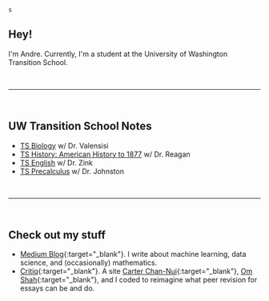 <html lang="en-US">  
  <head>
    <link rel='stylesheet' type='text/css' href='/css/main.css'>
  </head>
  <body>
    <a href="{{page.url}}" id="theme-toggle" onclick="modeSwitcher()" style="cursor: pointer;"></a>
    <script src="https://andre-ye.github.io/scripts/mode-switcher.js"></script>
  </body>
</html>

```
s
```

## Hey!
I'm Andre. Currently, I'm a student at the University of Washington Transition School.



<br>

---

<br>

## UW Transition School Notes
- [TS Biology](https://andre-ye.github.io/biology/biology_navigation) w/ Dr. Valensisi
- [TS History: American History to 1877](https://andre-ye.github.io/history/history_navigation) w/ Dr. Reagan
- [TS English](https://andre-ye.github.io/english/english_navigation) w/ Dr. Zink
- [TS Precalculus](andre-ye.github.io/precalc/precalculus_navigation) w/ Dr. Johnston

<br> 

---

<br>

## Check out my stuff
- [Medium Blog](https://andre-ye.medium.com){:target="_blank"}. I write about machine learning, data science, and (occasionally) mathematics.
- [Critiq](https://critiq.tech){:target="_blank"}. A site [Carter Chan-Nui](https://www.linkedin.com/in/carterchannui/){:target="_blank"}, [Om Shah](https://www.linkedin.com/in/om-shah-5a0b571ab/){:target="_blank"}, and I coded to reimagine what peer revision for essays can be and do.
